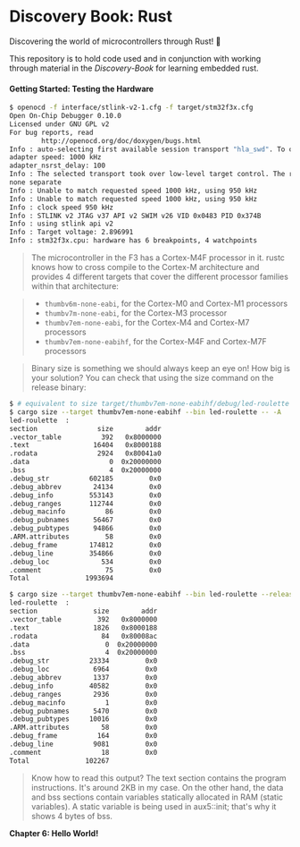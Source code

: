 # Discovery Book: Rust

Discovering the world of microcontrollers through Rust! 🦀

This repository is to hold code used and in conjunction with working through material in the
_Discovery-Book_ for learning embedded rust.

#### Getting Started: Testing the Hardware

```bash
$ openocd -f interface/stlink-v2-1.cfg -f target/stm32f3x.cfg
Open On-Chip Debugger 0.10.0
Licensed under GNU GPL v2
For bug reports, read
        http://openocd.org/doc/doxygen/bugs.html
Info : auto-selecting first available session transport "hla_swd". To override use 'transport select <transport>'.
adapter speed: 1000 kHz
adapter_nsrst_delay: 100
Info : The selected transport took over low-level target control. The results might differ compared to plain JTAG/SWD
none separate
Info : Unable to match requested speed 1000 kHz, using 950 kHz
Info : Unable to match requested speed 1000 kHz, using 950 kHz
Info : clock speed 950 kHz
Info : STLINK v2 JTAG v37 API v2 SWIM v26 VID 0x0483 PID 0x374B
Info : using stlink api v2
Info : Target voltage: 2.896991
Info : stm32f3x.cpu: hardware has 6 breakpoints, 4 watchpoints

```

> The microcontroller in the F3 has a Cortex-M4F processor in it. rustc knows how to cross compile to
> the Cortex-M architecture and provides 4 different targets that cover the different processor
> families within that architecture:

> - `thumbv6m-none-eabi`, for the Cortex-M0 and Cortex-M1 processors
> - `thumbv7m-none-eabi`, for the Cortex-M3 processor
> - `thumbv7em-none-eabi`, for the Cortex-M4 and Cortex-M7 processors
> - `thumbv7em-none-eabihf`, for the Cortex-M4F and Cortex-M7F processors

> Binary size is something we should always keep an eye on! How big is your solution? You can check
> that using the size command on the release binary:

```bash
$ # equivalent to size target/thumbv7em-none-eabihf/debug/led-roulette
$ cargo size --target thumbv7em-none-eabihf --bin led-roulette -- -A
led-roulette  :
section               size        addr
.vector_table          392   0x8000000
.text                16404   0x8000188
.rodata               2924   0x80041a0
.data                    0  0x20000000
.bss                     4  0x20000000
.debug_str          602185         0x0
.debug_abbrev        24134         0x0
.debug_info         553143         0x0
.debug_ranges       112744         0x0
.debug_macinfo          86         0x0
.debug_pubnames      56467         0x0
.debug_pubtypes      94866         0x0
.ARM.attributes         58         0x0
.debug_frame        174812         0x0
.debug_line         354866         0x0
.debug_loc             534         0x0
.comment                75         0x0
Total              1993694

$ cargo size --target thumbv7em-none-eabihf --bin led-roulette --release -- -A
led-roulette  :
section              size        addr
.vector_table         392   0x8000000
.text                1826   0x8000188
.rodata                84   0x80008ac
.data                   0  0x20000000
.bss                    4  0x20000000
.debug_str          23334         0x0
.debug_loc           6964         0x0
.debug_abbrev        1337         0x0
.debug_info         40582         0x0
.debug_ranges        2936         0x0
.debug_macinfo          1         0x0
.debug_pubnames      5470         0x0
.debug_pubtypes     10016         0x0
.ARM.attributes        58         0x0
.debug_frame          164         0x0
.debug_line          9081         0x0
.comment               18         0x0
Total              102267
```
> Know how to read this output? The text section contains the program instructions. It's around 2KB
> in my case. On the other hand, the data and bss sections contain variables statically allocated in
> RAM (static variables). A static variable is being used in aux5::init; that's why it shows 4 bytes
> of bss.

**Chapter 6: Hello World!**
